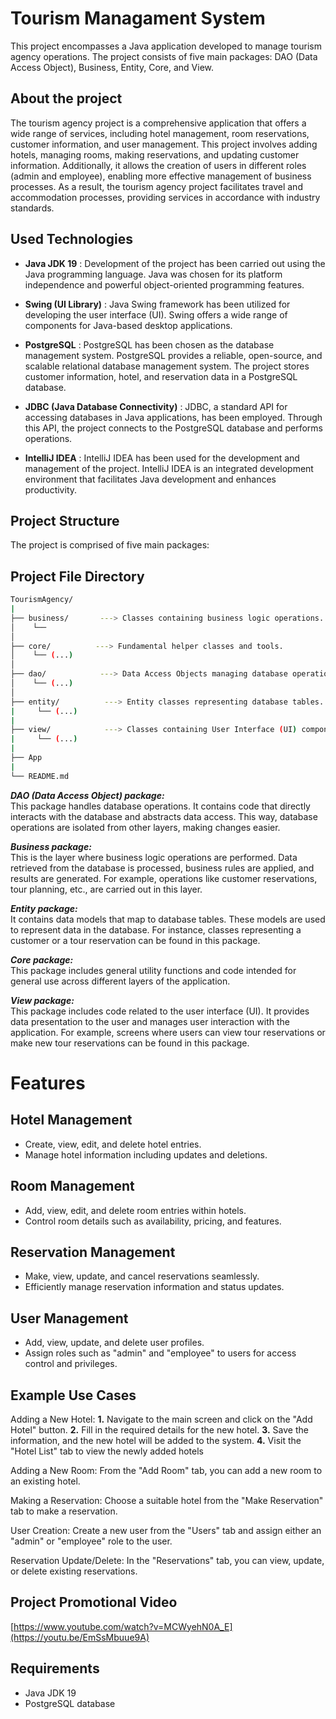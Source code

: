# Tourism Managament System
This project encompasses a Java application developed to manage tourism agency operations. The project consists of five main packages: DAO (Data Access Object), Business, Entity, Core, and View.


## About the project
The tourism agency project is a comprehensive application that offers a wide range of services, including hotel management, room reservations, customer information, and user management. This project involves adding hotels, managing rooms, making reservations, and updating customer information. Additionally, it allows the creation of users in different roles (admin and employee), enabling more effective management of business processes. As a result, the tourism agency project facilitates travel and accommodation processes, providing services in accordance with industry standards.


## Used Technologies

- __Java JDK 19__ :
  Development of the project has been carried out using the Java programming language. Java was chosen for its platform independence and powerful object-oriented programming features.

- __Swing (UI Library)__ :
 Java Swing framework has been utilized for developing the user interface (UI). Swing offers a wide range of components for Java-based desktop applications.

- __PostgreSQL__ :
 PostgreSQL has been chosen as the database management system. PostgreSQL provides a reliable, open-source, and scalable relational database management system. The project stores customer information, hotel, and reservation data in a PostgreSQL database.

- __JDBC (Java Database Connectivity)__ :
 JDBC, a standard API for accessing databases in Java applications, has been employed. Through this API, the project connects to the PostgreSQL database and performs operations.

- __IntelliJ IDEA__ :
IntelliJ IDEA has been used for the development and management of the project. IntelliJ IDEA is an integrated development environment that facilitates Java development and enhances productivity.

## Project Structure
The project is comprised of five main packages:



## Project File Directory
  ```sh 
TourismAgency/
|
├── business/       ---> Classes containing business logic operations.
│    └──
│ 
├── core/          ---> Fundamental helper classes and tools.
│    └── (...)
│
├── dao/            ---> Data Access Objects managing database operations.
│    └── (...)
│
├── entity/          ---> Entity classes representing database tables.
|     └── (...)
|
├── view/            ---> Classes containing User Interface (UI) components
|     └── (...)
|
├── App
|
└── README.md
   ````

__*DAO (Data Access Object) package:*__  <br> This package handles database operations. It contains code that directly interacts with the database and abstracts data access. This way, database operations are isolated from other layers, making changes easier.

__*Business package:*__  <br>    This is the layer where business logic operations are performed. Data retrieved from the database is processed, business rules are applied, and results are generated. For example, operations like customer reservations, tour planning, etc., are carried out in this layer.

__*Entity package:*__ <br>    It contains data models that map to database tables. These models are used to represent data in the database. For instance, classes representing a customer or a tour reservation can be found in this package.

__*Core package:*__   <br>   This package includes general utility functions and code intended for general use across different layers of the application.

__*View package:*__    <br> This package includes code related to the user interface (UI). It provides data presentation to the user and manages user interaction with the application. For example, screens where users can view tour reservations or make new tour reservations can be found in this package.






# Features

## Hotel Management
- Create, view, edit, and delete hotel entries.
- Manage hotel information including updates and deletions.
 
## Room Management
- Add, view, edit, and delete room entries within hotels.
- Control room details such as availability, pricing, and features.

## Reservation Management
- Make, view, update, and cancel reservations seamlessly.
- Efficiently manage reservation information and status updates.

## User Management
- Add, view, update, and delete user profiles.
- Assign roles such as "admin" and "employee" to users for access control and privileges.



## Example Use Cases
Adding a New Hotel:
**1.** Navigate to the main screen and click on the "Add Hotel" button.
**2.** Fill in the required details for the new hotel.
**3.** Save the information, and the new hotel will be added to the system.
**4.** Visit the "Hotel List" tab to view the newly added hotels

Adding a New Room: From the "Add Room" tab, you can add a new room to an existing hotel.

Making a Reservation: Choose a suitable hotel from the "Make Reservation" tab to make a reservation.

User Creation: Create a new user from the "Users" tab and assign either an "admin" or "employee" role to the user.

Reservation Update/Delete: In the "Reservations" tab, you can view, update, or delete existing reservations.








## Project Promotional Video
[https://www.youtube.com/watch?v=MCWyehN0A_E](https://youtu.be/EmSsMbuue9A)



## Requirements
- Java JDK 19
- PostgreSQL database
